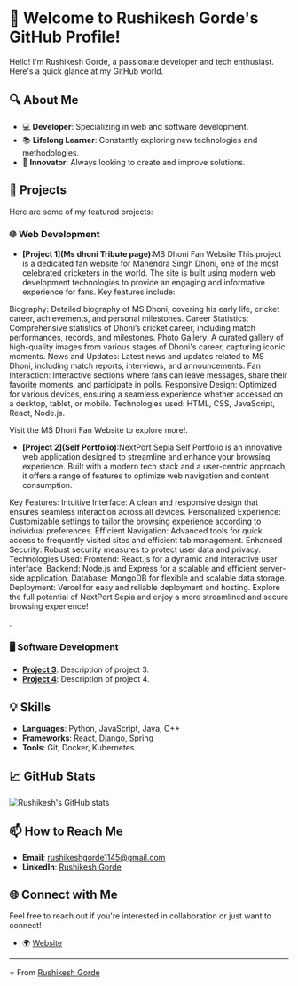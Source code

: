# 🌟 Welcome to Rushikesh Gorde's GitHub Profile!

Hello! I'm Rushikesh Gorde, a passionate developer and tech enthusiast. Here's a quick glance at my GitHub world.

## 🔍 About Me

- 💻 **Developer**: Specializing in web and software development.
- 📚 **Lifelong Learner**: Constantly exploring new technologies and methodologies.
- 🚀 **Innovator**: Always looking to create and improve solutions.

## 🚀 Projects

Here are some of my featured projects:

### 🌐 Web Development
- **[Project 1](Ms dhoni Tribute page)**:MS Dhoni Fan Website
This project is a dedicated fan website for Mahendra Singh Dhoni, one of the most celebrated cricketers in the world. The site is built using modern web development technologies to provide an engaging and informative experience for fans. Key features include:

Biography: Detailed biography of MS Dhoni, covering his early life, cricket career, achievements, and personal milestones.
Career Statistics: Comprehensive statistics of Dhoni’s cricket career, including match performances, records, and milestones.
Photo Gallery: A curated gallery of high-quality images from various stages of Dhoni's career, capturing iconic moments.
News and Updates: Latest news and updates related to MS Dhoni, including match reports, interviews, and announcements.
Fan Interaction: Interactive sections where fans can leave messages, share their favorite moments, and participate in polls.
Responsive Design: Optimized for various devices, ensuring a seamless experience whether accessed on a desktop, tablet, or mobile.
Technologies used: HTML, CSS, JavaScript, React, Node.js.

Visit the MS Dhoni Fan Website to explore more!.
- **[Project 2](Self Portfolio)**:NextPort Sepia
Self Portfolio is an innovative web application designed to streamline and enhance your browsing experience. Built with a modern tech stack and a user-centric approach, it offers a range of features to optimize web navigation and content consumption.

Key Features:
Intuitive Interface: A clean and responsive design that ensures seamless interaction across all devices.
Personalized Experience: Customizable settings to tailor the browsing experience according to individual preferences.
Efficient Navigation: Advanced tools for quick access to frequently visited sites and efficient tab management.
Enhanced Security: Robust security measures to protect user data and privacy.
Technologies Used:
Frontend: React.js for a dynamic and interactive user interface.
Backend: Node.js and Express for a scalable and efficient server-side application.
Database: MongoDB for flexible and scalable data storage.
Deployment: Vercel for easy and reliable deployment and hosting.
Explore the full potential of NextPort Sepia and enjoy a more streamlined and secure browsing experience!

.

### 🖥️ Software Development
- **[Project 3](#)**: Description of project 3.
- **[Project 4](#)**: Description of project 4.

## 💡 Skills

- **Languages**: Python, JavaScript, Java, C++
- **Frameworks**: React, Django, Spring
- **Tools**: Git, Docker, Kubernetes

## 📈 GitHub Stats

![Rushikesh's GitHub stats](https://github-readme-stats.vercel.app/api?username=RushikeshGorde&show_icons=true&theme=radical)

## 📫 How to Reach Me

- **Email**: rushikeshgorde1145@gmail.com
- **LinkedIn**: [Rushikesh Gorde](https://www.linkedin.com/in/rushikesh-gorde-a8a39a259?lipi=urn%3Ali%3Apage%3Ad_flagship3_profile_view_base_contact_details%3BZA%2FeQKs3QGmNFPfXeoNjPQ%3D%3D)


## 🌐 Connect with Me

Feel free to reach out if you're interested in collaboration or just want to connect!

- 🌍 [Website](https://rushikeshgorde.github.io/RushiGorde/)


---

⭐️ From [Rushikesh Gorde](https://github.com/RushikeshGorde)
